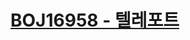 # [BOJ16958 - 텔레포트](https://www.acmicpc.net/problem/16958)
<!--tags: bruteforce, floyd–warshall, geom, graph-->
